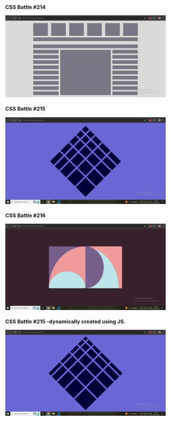 ### CSS Battle #214

![01](./01.png)

### CSS Battle #215

![01](./02.png)


### CSS Battle #216

![01](./03.png)

### CSS Battle #215 -dynamically created using JS.

![01](./04.png)

